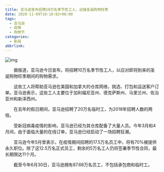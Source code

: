 ```yaml
---
title: 亚马逊宣布招聘10万名季节性工人，迎接圣诞购物旺季
date: 2020-11-09T18:10:02+08:00
tags:
  - 亚马逊
  - 疫情
  - 购物节
categories:
  - 新闻
abbrlink:
---
```


![img](https://cdn.jsdelivr.net/gh/yakeing/Documentation@main/Hexo/images/afc4-kcaeqzx5521630.jpg)

　　据报道，亚马逊今日宣布，将招聘10万名季节性工人，以应对即将到来的圣诞购物旺季期间的购物需求。

　　这些工人将帮助亚马逊在美国和加拿大的仓库网络，挑选、打包和运送客户订单。亚马逊表示，这些工人主要位于加利福尼亚州、德克萨斯州、马里兰州、佐治亚州和新泽西州。

　　在去年的假日期间，亚马逊招聘了20万名临时工，为2018年招聘人数的两倍。

　　受新冠病毒疫情的影响，亚马逊已经为其仓库配备了大量人员。今年3月和4月间，由于面临大量的在线订单，亚马逊已经启动了一场招聘狂潮。

　　亚马逊今年5月曾表示，在疫情期间招聘的17.5万名员工中，将有70%被提供永久职位。除了这12.5万名正式员工，剩余的5万名工人仍将签署季节性合同，最长期限达11个月。

　　截至今年6月30日，亚马逊拥有87.68万名员工，不包括承包商和临时工。